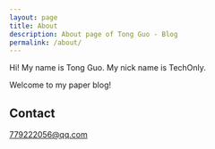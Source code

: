 ```yaml
---
layout: page
title: About
description: About page of Tong Guo - Blog 
permalink: /about/
---
```


Hi! My name is Tong Guo. My nick name is TechOnly.

Welcome to my paper blog!

## Contact

779222056@qq.com

<meta name="google-site-verification" content="8NeXeopl0Y7RpgHgRilAMtTLuzHTNav3LpL8MA7lj1A" />
